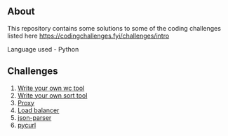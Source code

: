 ## About

This repository contains some solutions to some of the coding challenges listed here https://codingchallenges.fyi/challenges/intro

Language used - Python

## Challenges

1. [Write your own wc tool](py-wc)
2. [Write your own sort tool](sorting-tool)
3. [Proxy](py-proxy)
4. [Load balancer](load-balancer)
5. [json-parser](json-parser)
6. [pycurl](pycurl)
